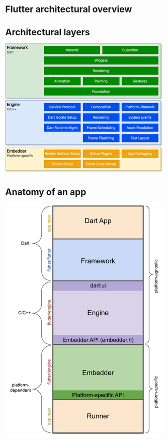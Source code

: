 # Flutter architectural overview

# Architectural layers

![Architectural layers](./images/archdiagram.png)

# Anatomy of an app

![Anatomy of an app](./images/app-anatomy.svg)

